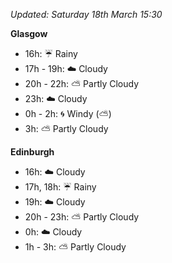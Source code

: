 *Updated: Saturday 18th March 15:30*

**Glasgow**

* 16h: :umbrella: Rainy
* 17h - 19h: :cloud: Cloudy
* 20h - 22h: :partly_sunny: Partly Cloudy
* 23h: :cloud: Cloudy
* 0h - 2h: :cyclone: Windy (:partly_sunny:)
* 3h: :partly_sunny: Partly Cloudy

**Edinburgh**

* 16h: :cloud: Cloudy
* 17h, 18h: :umbrella: Rainy
* 19h: :cloud: Cloudy
* 20h - 23h: :partly_sunny: Partly Cloudy
* 0h: :cloud: Cloudy
* 1h - 3h: :partly_sunny: Partly Cloudy
